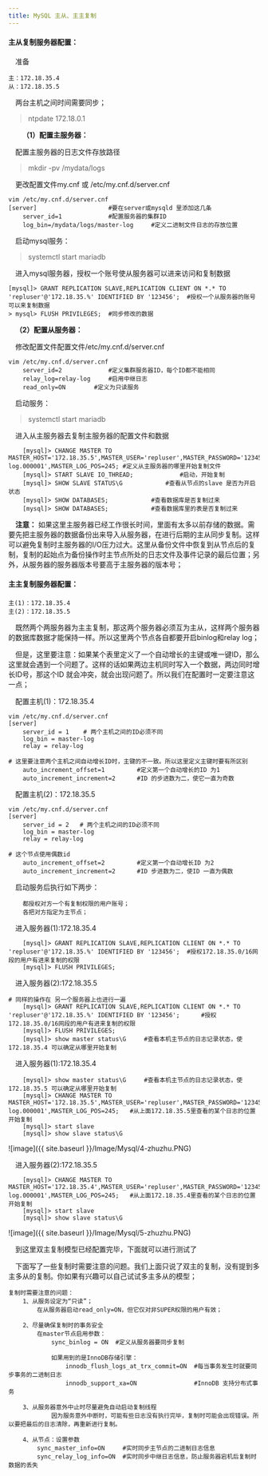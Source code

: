 ```yaml
---
title: MySQL 主从、主主复制
---
```



#### 主从复制服务器配置：

&emsp;准备
```
主：172.18.35.4
从：172.18.35.5
```

&emsp;两台主机之间时间需要同步；
> ntpdate 172.18.0.1	
			
&emsp;&emsp;**（1）配置主服务器：**

&emsp;配置主服务器的日志文件存放路径
> mkdir -pv /mydata/logs

&emsp;更改配置文件my.cnf 或  /etc/my.cnf.d/server.cnf
```
vim /etc/my.cnf.d/server.cnf
[server]	                #要在server或mysqld 里添加这几条
	server_id=1				#配置服务器的集群ID
	log_bin=/mydata/logs/master-log 	#定义二进制文件日志的存放位置
```


&emsp;启动mysql服务：
> systemctl start mariadb

&emsp;进入mysql服务器，授权一个账号使从服务器可以进来访问和复制数据
```
[mysql]> GRANT REPLICATION SLAVE,REPLICATION CLIENT ON *.* TO 'repluser'@'172.18.35.%' IDENTIFIED BY '123456';	#授权一个从服务器的账号可以来复制数据
> mysql> FLUSH PRIVILEGES;	#同步修改的数据
```			
			
&emsp;**（2）配置从服务器：**
			
&emsp;修改配置文件配置文件/etc/my.cnf.d/server.cnf
```
vim /etc/my.cnf.d/server.cnf
	server_id=2             #定义集群服务器ID，每个ID都不能相同
	relay_log=relay-log 	#启用中继日志
	read_only=ON		#定义为只读服务
```

&emsp;启动服务：
> systemctl start mariadb

&emsp;进入从主服务器去复制主服务器的配置文件和数据
```
	[mysql]> CHANGE MASTER TO MASTER_HOST='172.18.35.5',MASTER_USER='repluser',MASTER_PASSWORD='123456',MASTER_LOG_FILE='master-log.000001',MASTER_LOG_POS=245;	#定义从主服务器的哪里开始复制文件
	[mysql]> START SLAVE IO_THREAD;            	#启动，开始复制
	[mysql]> SHOW SLAVE STATUS\G			#查看从节点的slave 是否为开启状态
	[mysql]> SHOW DATABASES;			#查看数据库是否复制过来
	[mysql]> SHOW DATABASES;			#查看数据库里的表是否复制过来
```

&emsp;**注意：** 如果这里主服务器已经工作很长时间，里面有太多以前存储的数据。需要先把主服务器的数据备份出来导入从服务器，在进行后期的主从同步复制。这样可以避免复制时主服务器的I/O压力过大。这里从备份文件中恢复到从节点后的复制，复制的起始点为备份操作时主节点所处的日志文件及事件记录的最后位置；另外，从服务器的服务器版本号要高于主服务器的版本号；


#### 主主复制服务器配置：

```
主(1)：172.18.35.4
主(2)：172.18.35.5
```

&emsp;既然两个两服务器为主主复制，那这两个服务器必须互为主从，这样两个服务器的数据库数据才能保持一样。所以这里两个节点各自都要开启binlog和relay log；

&emsp;但是，这里要注意：如果某个表里定义了一个自动增长的主键或唯一键ID，那么这里就会遇到一个问题了。这样的话如果两边主机同时写入一个数据，两边同时增长ID号，那这个ID 就会冲突，就会出现问题了。所以我们在配置时一定要注意这一点；

&emsp;配置主机(1)：172.18.35.4

```
vim /etc/my.cnf.d/server.cnf
[server]
	server_id = 1	 # 两个主机之间的ID必须不同
	log_bin = master-log
	relay = relay-log
	
# 这里要注意两个主机之间自动增长ID时，主键的不一致。所以这里定义主键时要有所区别
	auto_increment_offset=1			#定义第一个自动增长的ID 为1
	auto_increment_increment=2		#ID 的步进数为二，使它一直为奇数
```

&emsp;配置主机(2)：172.18.35.5

```
vim /etc/my.cnf.d/server.cnf
[server]
	server_id = 2	# 两个主机之间的ID必须不同
	log_bin = master-log
	relay = relay-log

# 这个节点使用偶数id
	auto_increment_offset=2			#定义第一个自动增长ID 为2
	auto_increment_increment=2		#ID 步进数为二，使ID 一直为偶数
```

&emsp;启动服务后执行如下两步：

        都授权对方一个有复制权限的用户账号；
        各把对方指定为主节点；

&emsp;进入服务器(1):172.18.35.4
```
	[mysql]> GRANT REPLICATION SLAVE,REPLICATION CLIENT ON *.* TO 'repluser'@'172.18.35.%' IDENTIFIED BY '123456';	#授权172.18.35.0/16网段的用户有进来复制的权限
	[mysql]> FLUSH PRIVILEGES;
```

&emsp;进入服务器(2):172.18.35.5
```
# 同样的操作在 另一个服务器上也进行一遍
	[mysql]> GRANT REPLICATION SLAVE,REPLICATION CLIENT ON *.* TO 'repluser'@'172.18.35.%' IDENTIFIED BY '123456';		#授权172.18.35.0/16网段的用户有进来复制的权限
	[mysql]> FLUSH PRIVILEGES;
	[mysql]> show master status\G     #查看本机主节点的日志记录状态，使172.18.35.4 可以确定从哪里开始复制
```
&emsp;进入服务器(1):172.18.35.4
```
    [mysql]> show master status\G	  #查看本机主节点的日志记录状态，使172.18.35.5 可以确定从哪里开始复制
    [mysql]> CHANGE MASTER TO MASTER_HOST='172.18.35.5',MASTER_USER='repluser',MASTER_PASSWORD='123456',MASTER_LOG_FILE='master-log.000001',MASTER_LOG_POS=245;   #从上面172.18.35.5里查看的某个日志的位置开始复制
    [mysql]> start slave
    [mysql]> show slave status\G  
```
![image]({{ site.baseurl }}/Image/Mysql/4-zhuzhu.PNG)

&emsp;进入服务器(2):172.18.35.5
```
    [mysql]> CHANGE MASTER TO MASTER_HOST='172.18.35.4',MASTER_USER='repluser',MASTER_PASSWORD='123456',MASTER_LOG_FILE='master-log.000001',MASTER_LOG_POS=245;   #从上面172.18.35.4里查看的某个日志的位置开始复制
    [mysql]> start slave
    [mysql]> show slave status\G
```
![image]({{ site.baseurl }}/Image/Mysql/5-zhuzhu.PNG)

&emsp;到这里双主复制模型已经配置完毕，下面就可以进行测试了

&emsp;下面写了一些复制时需要注意的问题。我们上面只说了双主的复制，没有提到多主多从的复制。你如果有兴趣可以自己试试多主多从的模型；

	复制时需要注意的问题：
		1、从服务设定为“只读”；
			在从服务器启动read_only=ON，但它仅对非SUPER权限的用户有效；
				
		2、尽量确保复制时的事务安全
			在master节点启用参数：
				sync_binlog = ON  #定义从服务器要同步复制

				如果用到的是InnoDB存储引擎：
					innodb_flush_logs_at_trx_commit=ON  #每当事务发生时就要同步事务的二进制日志
					innodb_support_xa=ON                #InnoDB 支持分布式事务
					
		3、从服务器意外中止时尽量避免自动启动复制线程
				因为服务意外中断时，可能有些日志没有执行完毕，复制时可能会出现错误。所以要把最后的日志清除，再重新进行复制。
		
		4、从节点：设置参数
			sync_master_info=ON     #实时同步主节点的二进制日志信息
			sync_relay_log_info=ON  #实时同步中继日志信息，防止服务器宕机后复制时数据的丢失
			
